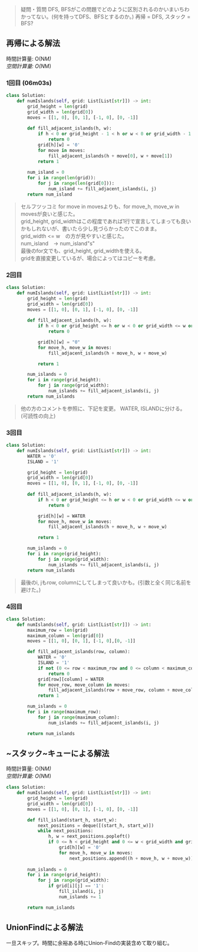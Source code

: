 
> 疑問・質問
> DFS, BFSがこの問題でどのように区別されるのかいまいちわかってない。(何を持ってDFS、BFSとするのか。)
> 再帰 = DFS, スタック = BFS?


## 再帰による解法
時間計算量: O(N*M)<br>
空間計算量: O(N*M)<br>
### 1回目 (06m03s)
```python
class Solution:
    def numIslands(self, grid: List[List[str]]) -> int:
        grid_height = len(grid)
        grid_width = len(grid[0])
        moves = [[1, 0], [0, 1], [-1, 0], [0, -1]]
        
        def fill_adjacent_islands(h, w):
            if h < 0 or grid_height - 1 < h or w < 0 or grid_width - 1 < w or grid[h][w] == '0':
                return 0
            grid[h][w] = '0'
            for move in moves:
                fill_adjacent_islands(h + move[0], w + move[1])
            return 1
            
        num_island = 0
        for i in range(len(grid)):
            for j in range(len(grid[0])):
                num_island += fill_adjacent_islands(i, j)
        return num_island
```

> セルフツッコミ
> for move in movesよりも、for move_h, move_w in movesが良いと感じた。<br>
> grid_height, grid_widthはこの程度であれば1行で宣言してしまっても良いかもしれないが、書いたら少し見づらかったのでこのまま。<br>
> grid_width <= w　の方が見やすいと感じた。<br>
> num_island　-> num_island"s"<br>
> 最後のfor文でも、grid_height, grid_widthを使える。<br>
> gridを直接変更しているが、場合によってはコピーを考慮。<br>

### 2回目
```python
class Solution:
    def numIslands(self, grid: List[List[str]]) -> int:
        grid_height = len(grid)
        grid_width = len(grid[0])
        moves = [[1, 0], [0, 1], [-1, 0], [0, -1]]
        
        def fill_adjacent_islands(h, w):
            if h < 0 or grid_height <= h or w < 0 or grid_width <= w or grid[h][w] == "0":
                return 0

            grid[h][w] = "0"
            for move_h, move_w in moves:
                fill_adjacent_islands(h + move_h, w + move_w)

            return 1

        num_islands = 0
        for i in range(grid_height):
            for j in range(grid_width):
                num_islands += fill_adjacent_islands(i, j)
        return num_islands
```


> 他の方のコメントを参照に、下記を変更。
> WATER, ISLANDに分ける。(可読性の向上)<br>
### 3回目
```python
class Solution:
    def numIslands(self, grid: List[List[str]]) -> int:
        WATER = '0'
        ISLAND = '1'

        grid_height = len(grid)
        grid_width = len(grid[0])
        moves = [[1, 0], [0, 1], [-1, 0], [0, -1]]
        
        def fill_adjacent_islands(h, w):
            if h < 0 or grid_height <= h or w < 0 or grid_width <= w or grid[h][w] == WATER:
                return 0

            grid[h][w] = WATER
            for move_h, move_w in moves:
                fill_adjacent_islands(h + move_h, w + move_w)

            return 1

        num_islands = 0
        for i in range(grid_height):
            for j in range(grid_width):
                num_islands += fill_adjacent_islands(i, j)
        return num_islands
```

> 最後のi, jもrow, columnにしてしまって良いかも。(引数と全く同じ名前を避けた。)
### 4回目
```python
class Solution:
    def numIslands(self, grid: List[List[str]]) -> int:
        maximum_row = len(grid)
        maximum_column = len(grid[0])
        moves = [[1, 0], [0, 1], [-1, 0],[0, -1]]

        def fill_adjacent_islands(row, column):
            WATER = '0'
            ISLAND = '1'
            if not (0 <= row < maximum_row and 0 <= column < maximum_column and grid[row][column] == ISLAND):
                return 0
            grid[row][column] = WATER
            for move_row, move_column in moves:
                fill_adjacent_islands(row + move_row, column + move_column)
            return 1

        num_islands = 0
        for i in range(maximum_row):
            for j in range(maximum_column):
                num_islands += fill_adjacent_islands(i, j)

        return num_islands
```

## ~スタック~キューによる解法
時間計算量: O(N*M)<br>
空間計算量: O(N*M)<br>
```python
class Solution:
    def numIslands(self, grid: List[List[str]]) -> int:
        grid_height = len(grid)
        grid_width = len(grid[0])
        moves = [[1, 0], [0, 1], [-1, 0], [0, -1]]

        def fill_island(start_h, start_w):
            next_positions = deque([(start_h, start_w)])
            while next_positions:
                h, w = next_positions.popleft()
                if 0 <= h < grid_height and 0 <= w < grid_width and grid[h][w] == '1':
                    grid[h][w] = '0'
                    for move_h, move_w in moves:
                        next_positions.append((h + move_h, w + move_w))
                
        num_islands = 0
        for i in range(grid_height):
            for j in range(grid_width):
                if grid[i][j] == '1':
                    fill_island(i, j)
                    num_islands += 1

        return num_islands
```

## UnionFindによる解法
一旦スキップ。時間に余裕ある時にUnion-Findの実装含めて取り組む。

